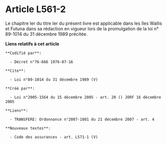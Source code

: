 # Article L561-2

Le chapitre Ier du titre Ier du présent livre est applicable dans les îles Wallis et Futuna dans sa rédaction en vigueur lors
de la promulgation de la loi n° 89-1014 du 31 décembre 1989 précitée.

**Liens relatifs à cet article**

	**Codifié par**:

	  - Décret n°76-666 1976-07-16

	**Cite**:

	  - Loi n°89-1014 du 31 décembre 1989 (V)

	**Créé par**:

	  - Loi n°2005-1564 du 15 décembre 2005 - art. 20 () JORF 16 décembre 2005

	**Liens**:

	  - TRANSFERE: Ordonnance n°2007-1801 du 21 décembre 2007 - art. 4

	**Nouveaux textes**:

	  - Code des assurances - art. L571-1 (V)
